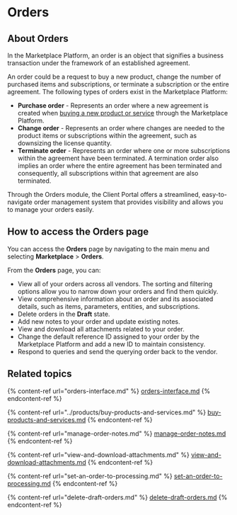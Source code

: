 # Orders

## About Orders

In the Marketplace Platform, an order is an object that signifies a business transaction under the framework of an established agreement.&#x20;

An order could be a request to buy a new product, change the number of purchased items and subscriptions, or terminate a subscription or the entire agreement. The following types of orders exist in the Marketplace Platform:

* **Purchase order** - Represents an order where a new agreement is created when [buying a new product or service](../products/buy-products-and-services.md) through the Marketplace Platform.
* **Change order** - Represents an order where changes are needed to the product items or subscriptions within the agreement, such as downsizing the license quantity.
* **Terminate order** - Represents an order where one or more subscriptions within the agreement have been terminated. A termination order also implies an order where the entire agreement has been terminated and consequently, all subscriptions within that agreement are also terminated.

Through the Orders module, the Client Portal offers a streamlined, easy-to-navigate order management system that provides visibility and allows you to manage your orders easily.

## How to access the Orders page

You can access the **Orders** page by navigating to the main menu and selecting **Marketplace** > **Orders**.&#x20;

From the **Orders** page, you can:

* View all of your orders across all vendors. The sorting and filtering options allow you to narrow down your orders and find them quickly.&#x20;
* View comprehensive information about an order and its associated details, such as items, parameters, entities, and subscriptions.&#x20;
* Delete orders in the **Draft** state.
* Add new notes to your order and update existing notes.
* View and download all attachments related to your order.
* Change the default reference ID assigned to your order by the Marketplace Platform and add a new ID to maintain consistency.
* Respond to queries and send the querying order back to the vendor.

## Related topics

{% content-ref url="orders-interface.md" %}
[orders-interface.md](orders-interface.md)
{% endcontent-ref %}

{% content-ref url="../products/buy-products-and-services.md" %}
[buy-products-and-services.md](../products/buy-products-and-services.md)
{% endcontent-ref %}

{% content-ref url="manage-order-notes.md" %}
[manage-order-notes.md](manage-order-notes.md)
{% endcontent-ref %}

{% content-ref url="view-and-download-attachments.md" %}
[view-and-download-attachments.md](view-and-download-attachments.md)
{% endcontent-ref %}

{% content-ref url="set-an-order-to-processing.md" %}
[set-an-order-to-processing.md](set-an-order-to-processing.md)
{% endcontent-ref %}

{% content-ref url="delete-draft-orders.md" %}
[delete-draft-orders.md](delete-draft-orders.md)
{% endcontent-ref %}
